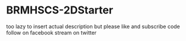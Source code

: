 # BRMHSCS-2DStarter
too lazy to insert actual description
but please like and subscribe code
follow on facebook stream on twitter
